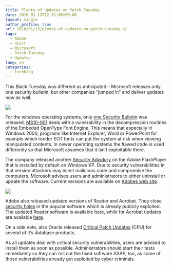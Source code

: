 ```yaml
---
title: Plenty of Updates on Patch Tuesday
date: 2010-01-13T12:11:00+00:00
layout: single
author_profile: true
url: 2010/01/13/plenty-of-updates-on-patch-tuesday-2/
tags:
  - Adobe
  - alert
  - Microsoft
  - Patch Tuesday
  - Updates
lang: en
categories: 
  - techblog
---
```

This Black Tuesday was different as anticipated – Microsoft releases only one security bulletin, but other companies “jumped in” and deliver updates now as well.

[![](http://4.bp.blogspot.com/_vaUVXcmC3OI/S02wkwYFxyI/AAAAAAAAApE/YJMAZD2NREU/s640/microsoft_logo.jpg)](http://4.bp.blogspot.com/_vaUVXcmC3OI/S02wkwYFxyI/AAAAAAAAApE/YJMAZD2NREU/s1600-h/microsoft_logo.jpg)

For the windows operating systems, only [one Security Bulletin](http://www.microsoft.com/technet/security/Bulletin/MS10-jan.mspx) was released. [MS10-001](http://www.microsoft.com/technet/security/Bulletin/MS10-001.mspx) deals with a vulnerability in the decompression routines of the Embeded OpenType Font Engine. This means that especially in Windows 2000, programs like Internet Explorer, Word or PowerPoint for example which render EOT fonts can put the system at risk when viewing manipulated contents. In newer operating systems the flawed code is used differently so that Microsoft assumes that it isn’t exploitable there.

The company released another [Security Advidory](http://www.microsoft.com/technet/security/advisory/979267.mspx) on the Adobe FlashPlayer that is installed by default on Windows XP. Due to security vulnerabilities in that version attackers may inject malicious code and compromise the computers. Microsoft advises users and administrators to either uninstall or update the software. Current versions are available on [Adobes web site](http://get.adobe.com/flashplayer/).

[![](http://1.bp.blogspot.com/_vaUVXcmC3OI/S02wmIk1MsI/AAAAAAAAApM/KzSTgY9ch-Y/s640/logo-flashplayer.jpg)](http://1.bp.blogspot.com/_vaUVXcmC3OI/S02wmIk1MsI/AAAAAAAAApM/KzSTgY9ch-Y/s1600-h/logo-flashplayer.jpg)

Adobe also released updated versions of Reader and Acrobat. They close [security holes](http://www.adobe.com/support/security/bulletins/apsb10-02.html) in the popular software which is already publicly exploited. The updated Reader software is available [here](http://get.adobe.com/reader), while for Acrobat updates are available [here](http://www.adobe.com/support/downloads/product.jsp?product=1&platform=Windows).

On a side note, also Oracle released [Critical Patch Updates](http://www.oracle.com/technology/deploy/security/critical-patch-updates/cpujan2010.html) (CPU) for several of it’s database products.

As all updates deal with critical security vulnerabilities, users are advised to install them as soon as possible. Administrators should start their tests immediately so they can roll out the fixed software ASAP, too, as some of those vulnerabilities already get exploited by cyber criminals.